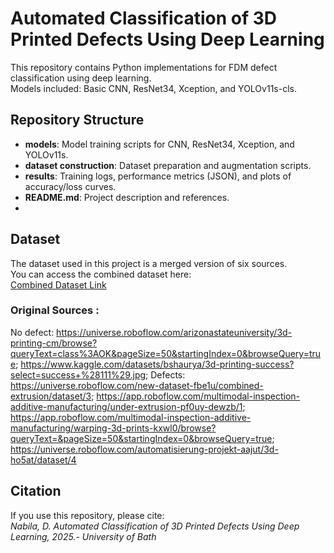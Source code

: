 # Automated Classification of 3D Printed Defects Using Deep Learning

This repository contains Python implementations for FDM defect classification using deep learning.  
Models included: Basic CNN, ResNet34, Xception, and YOLOv11s-cls.  

## Repository Structure
- **models**: Model training scripts for CNN, ResNet34, Xception, and YOLOv11s.
- **dataset construction**: Dataset preparation and augmentation scripts.
- **results**: Training logs, performance metrics (JSON), and plots of accuracy/loss curves.
- **README.md**: Project description and references.
- 
## Dataset  
The dataset used in this project is a merged version of six sources.  
You can access the combined dataset here:  
[Combined Dataset Link](https://computingservices-my.sharepoint.com/:f:/g/personal/dn564_bath_ac_uk/EiZLKjPEwhhHgqQYKu3tGeMBxgHWY13sOilsYN2bp-XZhQ?e=7RTzPB)  

### Original Sources :
No defect:
https://universe.roboflow.com/arizonastateuniversity/3d-printing-cm/browse?queryText=class%3AOK&pageSize=50&startingIndex=0&browseQuery=true; 
https://www.kaggle.com/datasets/bshaurya/3d-printing-success?select=success+%28111%29.jpg; 
Defects:
https://universe.roboflow.com/new-dataset-fbe1u/combined-extrusion/dataset/3; 
https://app.roboflow.com/multimodal-inspection-additive-manufacturing/under-extrusion-pf0uy-dewzb/1; 
https://app.roboflow.com/multimodal-inspection-additive-manufacturing/warping-3d-prints-kxwl0/browse?queryText=&pageSize=50&startingIndex=0&browseQuery=true; 
https://universe.roboflow.com/automatisierung-projekt-aajut/3d-ho5at/dataset/4

## Citation
If you use this repository, please cite:  
*Nabila, D. Automated Classification of 3D Printed Defects Using Deep Learning, 2025.- University of Bath*
